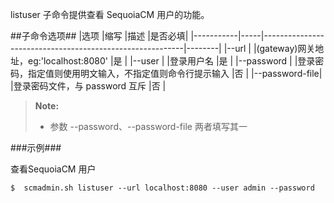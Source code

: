 listuser 子命令提供查看 SequoiaCM 用户的功能。

##子命令选项##
|选项       |缩写 |描述                                                      |是否必填|
|-----------|-----|----------------------------------------------------------|--------|
|--url      |     |(gateway)网关地址，eg:'localhost:8080'                    |是      |
|--user     |     |登录用户名                                                |是      |
|--password |     |登录密码，指定值则使用明文输入，不指定值则命令行提示输入  |否      |
|--password-file| |登录密码文件，与 password 互斥                            |否      |

>  **Note:**
>
>  * 参数 --password、--password-file 两者填写其一

###示例###

查看SequoiaCM 用户

   ```lang-javascript
   $  scmadmin.sh listuser --url localhost:8080 --user admin --password
   ```